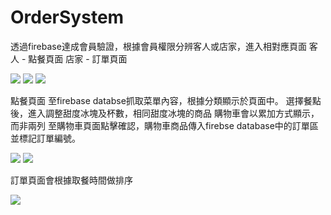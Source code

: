 # OrderSystem

透過firebase達成會員驗證，根據會員權限分辨客人或店家，進入相對應頁面
客人 - 點餐頁面
店家 - 訂單頁面

<img src="app screenshot/ordersystemanim.jpg">
<img src="app screenshot/ordersystemlogin.jpg">
<img src="app screenshot/orderlist.jpg">

點餐頁面 至firebase databse抓取菜單內容，根據分類顯示於頁面中。
選擇餐點後，進入調整甜度冰塊及杯數，相同甜度冰塊的商品 購物車會以累加方式顯示，而非兩列
至購物車頁面點擊確認，購物車商品傳入firebse database中的訂單區並標記訂單編號。

<img src="app screenshot/orderchoose.jpg">
<img src="app screenshot/ordercart.jpg">

訂單頁面會根據取餐時間做排序

<img src="app screenshot/order.jpg">
